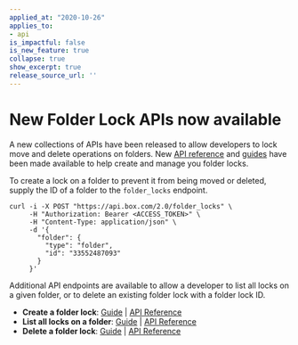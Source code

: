 ```yaml
---
applied_at: "2020-10-26"
applies_to: 
- api
is_impactful: false
is_new_feature: true
collapse: true
show_excerpt: true
release_source_url: ''
---
```


# New Folder Lock APIs now available

A new collections of APIs have been released to allow developers to lock move
and delete operations on folders. New [API reference][e_post] and
[guides][g_post] have been made available to help create and manage you folder
locks.

To create a lock on a folder to prevent it from being moved or deleted, supply
the ID of a folder to the `folder_locks` endpoint.

```curl
curl -i -X POST "https://api.box.com/2.0/folder_locks" \
     -H "Authorization: Bearer <ACCESS_TOKEN>" \
     -H "Content-Type: application/json" \
     -d '{
       "folder": {
         "type": "folder",
         "id": "33552487093"
       }
     }'
```

Additional API endpoints are available to allow a developer to list all locks
on a given folder, or to delete an existing folder lock with a folder lock ID.

* **Create a folder lock**: [Guide][g_post] | [API Reference][e_post]
* **List all locks on a folder**: [Guide][g_get] | [API Reference][e_get]
* **Delete a folder lock**: [Guide][g_del] | [API Reference][e_del]

[e_get]: e://get-folder-locks
[e_post]: e://post-folder-locks
[e_del]: e://delete-folder-locks-id

[g_get]: g://folders/single/get-locks
[g_post]: g://folders/single/create-lock
[g_del]: g://folders/single/delete-lock
